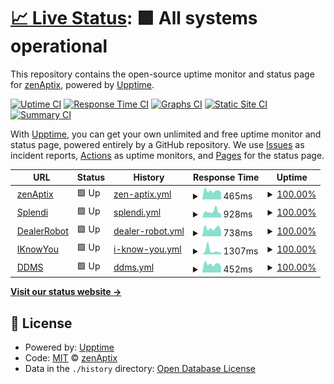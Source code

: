 # [📈 Live Status](https://zenaptix-lab.github.io/upptime): <!--live status--> **🟩 All systems operational**

This repository contains the open-source uptime monitor and status page for [zenAptix](https://zenaptix.com), powered by [Upptime](https://github.com/upptime/upptime).

[![Uptime CI](https://github.com/zenaptix-lab/upptime/workflows/Uptime%20CI/badge.svg)](https://github.com/zenaptix-lab/upptime/actions?query=workflow%3A%22Uptime+CI%22)
[![Response Time CI](https://github.com/zenaptix-lab/upptime/workflows/Response%20Time%20CI/badge.svg)](https://github.com/zenaptix-lab/upptime/actions?query=workflow%3A%22Response+Time+CI%22)
[![Graphs CI](https://github.com/zenaptix-lab/upptime/workflows/Graphs%20CI/badge.svg)](https://github.com/zenaptix-lab/upptime/actions?query=workflow%3A%22Graphs+CI%22)
[![Static Site CI](https://github.com/zenaptix-lab/upptime/workflows/Static%20Site%20CI/badge.svg)](https://github.com/zenaptix-lab/upptime/actions?query=workflow%3A%22Static+Site+CI%22)
[![Summary CI](https://github.com/zenaptix-lab/upptime/workflows/Summary%20CI/badge.svg)](https://github.com/zenaptix-lab/upptime/actions?query=workflow%3A%22Summary+CI%22)

With [Upptime](https://upptime.js.org), you can get your own unlimited and free uptime monitor and status page, powered entirely by a GitHub repository. We use [Issues](https://github.com/zenaptix-lab/upptime/issues) as incident reports, [Actions](https://github.com/zenaptix-lab/upptime/actions) as uptime monitors, and [Pages](https://zenaptix-lab.github.io/upptime) for the status page.

<!--start: status pages-->
<!-- This summary is generated by Upptime (https://github.com/upptime/upptime) -->
<!-- Do not edit this manually, your changes will be overwritten -->
<!-- prettier-ignore -->
| URL | Status | History | Response Time | Uptime |
| --- | ------ | ------- | ------------- | ------ |
| <img alt="" src="https://icons.duckduckgo.com/ip3/zenaptix.com.ico" height="13"> [zenAptix](https://zenaptix.com) | 🟩 Up | [zen-aptix.yml](https://github.com/zenaptix-lab/upptime/commits/HEAD/history/zen-aptix.yml) | <details><summary><img alt="Response time graph" src="./graphs/zen-aptix/response-time-week.png" height="20"> 465ms</summary><br><a href="https://zenaptix-lab.github.io/upptime/history/zen-aptix"><img alt="Response time 491" src="https://img.shields.io/endpoint?url=https%3A%2F%2Fraw.githubusercontent.com%2Fzenaptix-lab%2Fupptime%2FHEAD%2Fapi%2Fzen-aptix%2Fresponse-time.json"></a><br><a href="https://zenaptix-lab.github.io/upptime/history/zen-aptix"><img alt="24-hour response time 381" src="https://img.shields.io/endpoint?url=https%3A%2F%2Fraw.githubusercontent.com%2Fzenaptix-lab%2Fupptime%2FHEAD%2Fapi%2Fzen-aptix%2Fresponse-time-day.json"></a><br><a href="https://zenaptix-lab.github.io/upptime/history/zen-aptix"><img alt="7-day response time 465" src="https://img.shields.io/endpoint?url=https%3A%2F%2Fraw.githubusercontent.com%2Fzenaptix-lab%2Fupptime%2FHEAD%2Fapi%2Fzen-aptix%2Fresponse-time-week.json"></a><br><a href="https://zenaptix-lab.github.io/upptime/history/zen-aptix"><img alt="30-day response time 484" src="https://img.shields.io/endpoint?url=https%3A%2F%2Fraw.githubusercontent.com%2Fzenaptix-lab%2Fupptime%2FHEAD%2Fapi%2Fzen-aptix%2Fresponse-time-month.json"></a><br><a href="https://zenaptix-lab.github.io/upptime/history/zen-aptix"><img alt="1-year response time 491" src="https://img.shields.io/endpoint?url=https%3A%2F%2Fraw.githubusercontent.com%2Fzenaptix-lab%2Fupptime%2FHEAD%2Fapi%2Fzen-aptix%2Fresponse-time-year.json"></a></details> | <details><summary><a href="https://zenaptix-lab.github.io/upptime/history/zen-aptix">100.00%</a></summary><a href="https://zenaptix-lab.github.io/upptime/history/zen-aptix"><img alt="All-time uptime 100.00%" src="https://img.shields.io/endpoint?url=https%3A%2F%2Fraw.githubusercontent.com%2Fzenaptix-lab%2Fupptime%2FHEAD%2Fapi%2Fzen-aptix%2Fuptime.json"></a><br><a href="https://zenaptix-lab.github.io/upptime/history/zen-aptix"><img alt="24-hour uptime 100.00%" src="https://img.shields.io/endpoint?url=https%3A%2F%2Fraw.githubusercontent.com%2Fzenaptix-lab%2Fupptime%2FHEAD%2Fapi%2Fzen-aptix%2Fuptime-day.json"></a><br><a href="https://zenaptix-lab.github.io/upptime/history/zen-aptix"><img alt="7-day uptime 100.00%" src="https://img.shields.io/endpoint?url=https%3A%2F%2Fraw.githubusercontent.com%2Fzenaptix-lab%2Fupptime%2FHEAD%2Fapi%2Fzen-aptix%2Fuptime-week.json"></a><br><a href="https://zenaptix-lab.github.io/upptime/history/zen-aptix"><img alt="30-day uptime 100.00%" src="https://img.shields.io/endpoint?url=https%3A%2F%2Fraw.githubusercontent.com%2Fzenaptix-lab%2Fupptime%2FHEAD%2Fapi%2Fzen-aptix%2Fuptime-month.json"></a><br><a href="https://zenaptix-lab.github.io/upptime/history/zen-aptix"><img alt="1-year uptime 100.00%" src="https://img.shields.io/endpoint?url=https%3A%2F%2Fraw.githubusercontent.com%2Fzenaptix-lab%2Fupptime%2FHEAD%2Fapi%2Fzen-aptix%2Fuptime-year.json"></a></details>
| <img alt="" src="https://icons.duckduckgo.com/ip3/www.splendi.co.za.ico" height="13"> [Splendi](https://www.splendi.co.za) | 🟩 Up | [splendi.yml](https://github.com/zenaptix-lab/upptime/commits/HEAD/history/splendi.yml) | <details><summary><img alt="Response time graph" src="./graphs/splendi/response-time-week.png" height="20"> 928ms</summary><br><a href="https://zenaptix-lab.github.io/upptime/history/splendi"><img alt="Response time 1109" src="https://img.shields.io/endpoint?url=https%3A%2F%2Fraw.githubusercontent.com%2Fzenaptix-lab%2Fupptime%2FHEAD%2Fapi%2Fsplendi%2Fresponse-time.json"></a><br><a href="https://zenaptix-lab.github.io/upptime/history/splendi"><img alt="24-hour response time 596" src="https://img.shields.io/endpoint?url=https%3A%2F%2Fraw.githubusercontent.com%2Fzenaptix-lab%2Fupptime%2FHEAD%2Fapi%2Fsplendi%2Fresponse-time-day.json"></a><br><a href="https://zenaptix-lab.github.io/upptime/history/splendi"><img alt="7-day response time 928" src="https://img.shields.io/endpoint?url=https%3A%2F%2Fraw.githubusercontent.com%2Fzenaptix-lab%2Fupptime%2FHEAD%2Fapi%2Fsplendi%2Fresponse-time-week.json"></a><br><a href="https://zenaptix-lab.github.io/upptime/history/splendi"><img alt="30-day response time 946" src="https://img.shields.io/endpoint?url=https%3A%2F%2Fraw.githubusercontent.com%2Fzenaptix-lab%2Fupptime%2FHEAD%2Fapi%2Fsplendi%2Fresponse-time-month.json"></a><br><a href="https://zenaptix-lab.github.io/upptime/history/splendi"><img alt="1-year response time 1109" src="https://img.shields.io/endpoint?url=https%3A%2F%2Fraw.githubusercontent.com%2Fzenaptix-lab%2Fupptime%2FHEAD%2Fapi%2Fsplendi%2Fresponse-time-year.json"></a></details> | <details><summary><a href="https://zenaptix-lab.github.io/upptime/history/splendi">100.00%</a></summary><a href="https://zenaptix-lab.github.io/upptime/history/splendi"><img alt="All-time uptime 100.00%" src="https://img.shields.io/endpoint?url=https%3A%2F%2Fraw.githubusercontent.com%2Fzenaptix-lab%2Fupptime%2FHEAD%2Fapi%2Fsplendi%2Fuptime.json"></a><br><a href="https://zenaptix-lab.github.io/upptime/history/splendi"><img alt="24-hour uptime 100.00%" src="https://img.shields.io/endpoint?url=https%3A%2F%2Fraw.githubusercontent.com%2Fzenaptix-lab%2Fupptime%2FHEAD%2Fapi%2Fsplendi%2Fuptime-day.json"></a><br><a href="https://zenaptix-lab.github.io/upptime/history/splendi"><img alt="7-day uptime 100.00%" src="https://img.shields.io/endpoint?url=https%3A%2F%2Fraw.githubusercontent.com%2Fzenaptix-lab%2Fupptime%2FHEAD%2Fapi%2Fsplendi%2Fuptime-week.json"></a><br><a href="https://zenaptix-lab.github.io/upptime/history/splendi"><img alt="30-day uptime 100.00%" src="https://img.shields.io/endpoint?url=https%3A%2F%2Fraw.githubusercontent.com%2Fzenaptix-lab%2Fupptime%2FHEAD%2Fapi%2Fsplendi%2Fuptime-month.json"></a><br><a href="https://zenaptix-lab.github.io/upptime/history/splendi"><img alt="1-year uptime 100.00%" src="https://img.shields.io/endpoint?url=https%3A%2F%2Fraw.githubusercontent.com%2Fzenaptix-lab%2Fupptime%2FHEAD%2Fapi%2Fsplendi%2Fuptime-year.json"></a></details>
| <img alt="" src="https://icons.duckduckgo.com/ip3/dealerbot.co.za.ico" height="13"> [DealerRobot](https://dealerbot.co.za) | 🟩 Up | [dealer-robot.yml](https://github.com/zenaptix-lab/upptime/commits/HEAD/history/dealer-robot.yml) | <details><summary><img alt="Response time graph" src="./graphs/dealer-robot/response-time-week.png" height="20"> 738ms</summary><br><a href="https://zenaptix-lab.github.io/upptime/history/dealer-robot"><img alt="Response time 811" src="https://img.shields.io/endpoint?url=https%3A%2F%2Fraw.githubusercontent.com%2Fzenaptix-lab%2Fupptime%2FHEAD%2Fapi%2Fdealer-robot%2Fresponse-time.json"></a><br><a href="https://zenaptix-lab.github.io/upptime/history/dealer-robot"><img alt="24-hour response time 499" src="https://img.shields.io/endpoint?url=https%3A%2F%2Fraw.githubusercontent.com%2Fzenaptix-lab%2Fupptime%2FHEAD%2Fapi%2Fdealer-robot%2Fresponse-time-day.json"></a><br><a href="https://zenaptix-lab.github.io/upptime/history/dealer-robot"><img alt="7-day response time 738" src="https://img.shields.io/endpoint?url=https%3A%2F%2Fraw.githubusercontent.com%2Fzenaptix-lab%2Fupptime%2FHEAD%2Fapi%2Fdealer-robot%2Fresponse-time-week.json"></a><br><a href="https://zenaptix-lab.github.io/upptime/history/dealer-robot"><img alt="30-day response time 795" src="https://img.shields.io/endpoint?url=https%3A%2F%2Fraw.githubusercontent.com%2Fzenaptix-lab%2Fupptime%2FHEAD%2Fapi%2Fdealer-robot%2Fresponse-time-month.json"></a><br><a href="https://zenaptix-lab.github.io/upptime/history/dealer-robot"><img alt="1-year response time 811" src="https://img.shields.io/endpoint?url=https%3A%2F%2Fraw.githubusercontent.com%2Fzenaptix-lab%2Fupptime%2FHEAD%2Fapi%2Fdealer-robot%2Fresponse-time-year.json"></a></details> | <details><summary><a href="https://zenaptix-lab.github.io/upptime/history/dealer-robot">100.00%</a></summary><a href="https://zenaptix-lab.github.io/upptime/history/dealer-robot"><img alt="All-time uptime 100.00%" src="https://img.shields.io/endpoint?url=https%3A%2F%2Fraw.githubusercontent.com%2Fzenaptix-lab%2Fupptime%2FHEAD%2Fapi%2Fdealer-robot%2Fuptime.json"></a><br><a href="https://zenaptix-lab.github.io/upptime/history/dealer-robot"><img alt="24-hour uptime 100.00%" src="https://img.shields.io/endpoint?url=https%3A%2F%2Fraw.githubusercontent.com%2Fzenaptix-lab%2Fupptime%2FHEAD%2Fapi%2Fdealer-robot%2Fuptime-day.json"></a><br><a href="https://zenaptix-lab.github.io/upptime/history/dealer-robot"><img alt="7-day uptime 100.00%" src="https://img.shields.io/endpoint?url=https%3A%2F%2Fraw.githubusercontent.com%2Fzenaptix-lab%2Fupptime%2FHEAD%2Fapi%2Fdealer-robot%2Fuptime-week.json"></a><br><a href="https://zenaptix-lab.github.io/upptime/history/dealer-robot"><img alt="30-day uptime 100.00%" src="https://img.shields.io/endpoint?url=https%3A%2F%2Fraw.githubusercontent.com%2Fzenaptix-lab%2Fupptime%2FHEAD%2Fapi%2Fdealer-robot%2Fuptime-month.json"></a><br><a href="https://zenaptix-lab.github.io/upptime/history/dealer-robot"><img alt="1-year uptime 100.00%" src="https://img.shields.io/endpoint?url=https%3A%2F%2Fraw.githubusercontent.com%2Fzenaptix-lab%2Fupptime%2FHEAD%2Fapi%2Fdealer-robot%2Fuptime-year.json"></a></details>
| <img alt="" src="https://icons.duckduckgo.com/ip3/iknowyou.co.za.ico" height="13"> [IKnowYou](https://iknowyou.co.za) | 🟩 Up | [i-know-you.yml](https://github.com/zenaptix-lab/upptime/commits/HEAD/history/i-know-you.yml) | <details><summary><img alt="Response time graph" src="./graphs/i-know-you/response-time-week.png" height="20"> 1307ms</summary><br><a href="https://zenaptix-lab.github.io/upptime/history/i-know-you"><img alt="Response time 952" src="https://img.shields.io/endpoint?url=https%3A%2F%2Fraw.githubusercontent.com%2Fzenaptix-lab%2Fupptime%2FHEAD%2Fapi%2Fi-know-you%2Fresponse-time.json"></a><br><a href="https://zenaptix-lab.github.io/upptime/history/i-know-you"><img alt="24-hour response time 563" src="https://img.shields.io/endpoint?url=https%3A%2F%2Fraw.githubusercontent.com%2Fzenaptix-lab%2Fupptime%2FHEAD%2Fapi%2Fi-know-you%2Fresponse-time-day.json"></a><br><a href="https://zenaptix-lab.github.io/upptime/history/i-know-you"><img alt="7-day response time 1307" src="https://img.shields.io/endpoint?url=https%3A%2F%2Fraw.githubusercontent.com%2Fzenaptix-lab%2Fupptime%2FHEAD%2Fapi%2Fi-know-you%2Fresponse-time-week.json"></a><br><a href="https://zenaptix-lab.github.io/upptime/history/i-know-you"><img alt="30-day response time 885" src="https://img.shields.io/endpoint?url=https%3A%2F%2Fraw.githubusercontent.com%2Fzenaptix-lab%2Fupptime%2FHEAD%2Fapi%2Fi-know-you%2Fresponse-time-month.json"></a><br><a href="https://zenaptix-lab.github.io/upptime/history/i-know-you"><img alt="1-year response time 952" src="https://img.shields.io/endpoint?url=https%3A%2F%2Fraw.githubusercontent.com%2Fzenaptix-lab%2Fupptime%2FHEAD%2Fapi%2Fi-know-you%2Fresponse-time-year.json"></a></details> | <details><summary><a href="https://zenaptix-lab.github.io/upptime/history/i-know-you">100.00%</a></summary><a href="https://zenaptix-lab.github.io/upptime/history/i-know-you"><img alt="All-time uptime 100.00%" src="https://img.shields.io/endpoint?url=https%3A%2F%2Fraw.githubusercontent.com%2Fzenaptix-lab%2Fupptime%2FHEAD%2Fapi%2Fi-know-you%2Fuptime.json"></a><br><a href="https://zenaptix-lab.github.io/upptime/history/i-know-you"><img alt="24-hour uptime 100.00%" src="https://img.shields.io/endpoint?url=https%3A%2F%2Fraw.githubusercontent.com%2Fzenaptix-lab%2Fupptime%2FHEAD%2Fapi%2Fi-know-you%2Fuptime-day.json"></a><br><a href="https://zenaptix-lab.github.io/upptime/history/i-know-you"><img alt="7-day uptime 100.00%" src="https://img.shields.io/endpoint?url=https%3A%2F%2Fraw.githubusercontent.com%2Fzenaptix-lab%2Fupptime%2FHEAD%2Fapi%2Fi-know-you%2Fuptime-week.json"></a><br><a href="https://zenaptix-lab.github.io/upptime/history/i-know-you"><img alt="30-day uptime 100.00%" src="https://img.shields.io/endpoint?url=https%3A%2F%2Fraw.githubusercontent.com%2Fzenaptix-lab%2Fupptime%2FHEAD%2Fapi%2Fi-know-you%2Fuptime-month.json"></a><br><a href="https://zenaptix-lab.github.io/upptime/history/i-know-you"><img alt="1-year uptime 100.00%" src="https://img.shields.io/endpoint?url=https%3A%2F%2Fraw.githubusercontent.com%2Fzenaptix-lab%2Fupptime%2FHEAD%2Fapi%2Fi-know-you%2Fuptime-year.json"></a></details>
| <img alt="" src="https://icons.duckduckgo.com/ip3/duediligencems.co.za.ico" height="13"> [DDMS](https://duediligencems.co.za) | 🟩 Up | [ddms.yml](https://github.com/zenaptix-lab/upptime/commits/HEAD/history/ddms.yml) | <details><summary><img alt="Response time graph" src="./graphs/ddms/response-time-week.png" height="20"> 452ms</summary><br><a href="https://zenaptix-lab.github.io/upptime/history/ddms"><img alt="Response time 528" src="https://img.shields.io/endpoint?url=https%3A%2F%2Fraw.githubusercontent.com%2Fzenaptix-lab%2Fupptime%2FHEAD%2Fapi%2Fddms%2Fresponse-time.json"></a><br><a href="https://zenaptix-lab.github.io/upptime/history/ddms"><img alt="24-hour response time 303" src="https://img.shields.io/endpoint?url=https%3A%2F%2Fraw.githubusercontent.com%2Fzenaptix-lab%2Fupptime%2FHEAD%2Fapi%2Fddms%2Fresponse-time-day.json"></a><br><a href="https://zenaptix-lab.github.io/upptime/history/ddms"><img alt="7-day response time 452" src="https://img.shields.io/endpoint?url=https%3A%2F%2Fraw.githubusercontent.com%2Fzenaptix-lab%2Fupptime%2FHEAD%2Fapi%2Fddms%2Fresponse-time-week.json"></a><br><a href="https://zenaptix-lab.github.io/upptime/history/ddms"><img alt="30-day response time 488" src="https://img.shields.io/endpoint?url=https%3A%2F%2Fraw.githubusercontent.com%2Fzenaptix-lab%2Fupptime%2FHEAD%2Fapi%2Fddms%2Fresponse-time-month.json"></a><br><a href="https://zenaptix-lab.github.io/upptime/history/ddms"><img alt="1-year response time 528" src="https://img.shields.io/endpoint?url=https%3A%2F%2Fraw.githubusercontent.com%2Fzenaptix-lab%2Fupptime%2FHEAD%2Fapi%2Fddms%2Fresponse-time-year.json"></a></details> | <details><summary><a href="https://zenaptix-lab.github.io/upptime/history/ddms">100.00%</a></summary><a href="https://zenaptix-lab.github.io/upptime/history/ddms"><img alt="All-time uptime 100.00%" src="https://img.shields.io/endpoint?url=https%3A%2F%2Fraw.githubusercontent.com%2Fzenaptix-lab%2Fupptime%2FHEAD%2Fapi%2Fddms%2Fuptime.json"></a><br><a href="https://zenaptix-lab.github.io/upptime/history/ddms"><img alt="24-hour uptime 100.00%" src="https://img.shields.io/endpoint?url=https%3A%2F%2Fraw.githubusercontent.com%2Fzenaptix-lab%2Fupptime%2FHEAD%2Fapi%2Fddms%2Fuptime-day.json"></a><br><a href="https://zenaptix-lab.github.io/upptime/history/ddms"><img alt="7-day uptime 100.00%" src="https://img.shields.io/endpoint?url=https%3A%2F%2Fraw.githubusercontent.com%2Fzenaptix-lab%2Fupptime%2FHEAD%2Fapi%2Fddms%2Fuptime-week.json"></a><br><a href="https://zenaptix-lab.github.io/upptime/history/ddms"><img alt="30-day uptime 100.00%" src="https://img.shields.io/endpoint?url=https%3A%2F%2Fraw.githubusercontent.com%2Fzenaptix-lab%2Fupptime%2FHEAD%2Fapi%2Fddms%2Fuptime-month.json"></a><br><a href="https://zenaptix-lab.github.io/upptime/history/ddms"><img alt="1-year uptime 100.00%" src="https://img.shields.io/endpoint?url=https%3A%2F%2Fraw.githubusercontent.com%2Fzenaptix-lab%2Fupptime%2FHEAD%2Fapi%2Fddms%2Fuptime-year.json"></a></details>

<!--end: status pages-->

[**Visit our status website →**](https://zenaptix-lab.github.io/upptime)

## 📄 License

- Powered by: [Upptime](https://github.com/upptime/upptime)
- Code: [MIT](./LICENSE) © [zenAptix](https://zenaptix.com)
- Data in the `./history` directory: [Open Database License](https://opendatacommons.org/licenses/odbl/1-0/)
